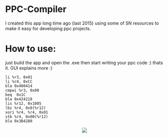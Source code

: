 # PPC-Compiler
I created this app long time ago (last 2015) using some of SN resources to make it easy for developing ppc projects.
# How to use:
just build the app and open the .exe then start writing your ppc code :) thats it. GUI explains more :)

```
li %r3, 0x01
li %r4, 0xCC
bla 0x400414
cmpwi %r3, 0x00
beq  0x1C
bla 0x424218
lis %r12, 0x1005
lbz %r4, 0x0(%r12)
xori %r4, %r4, 0x01
stb %r4, 0x00(%r12)
bla 0x3B4280
```
<p align="center">
  <img src="https://raw.githubusercontent.com/BISOON/PPC-Compiler/master/PPC-Compiler.PNG">
</p>
